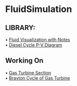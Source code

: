 # FluidSimulation

<h2>LIBRARY:</h2>

• [Fluid Visualization with Notes](fluidvisualization.py) <br />
• [Diesel Cycle P-V Diagram](dieselcycle.py) <br />

<h2> Working On </h2>

• [Gas Turbine Section](GasTurbineSection) <br />
• [Brayton Cycle of Gas Turbine](GasTurbineSection/BraytonCycle.py) <br />
